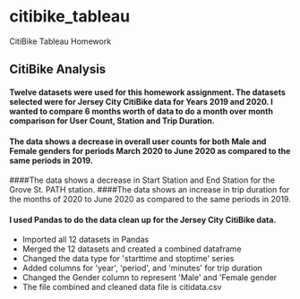 # citibike_tableau
CitiBike Tableau Homework

## CitiBike Analysis

#### Twelve datasets were used for this homework assignment. The datasets selected were for Jersey City CitiBike data for Years 2019 and 2020. I wanted to compare 6 months worth of data to do a month over month comparison for User Count, Station and Trip Duration.

#### The data shows a decrease in overall user counts for both Male and Female genders for periods March 2020 to June 2020 as compared to the same periods in 2019.
####The data shows a decrease in Start Station and End Station for the Grove St. PATH station.
####The data shows an increase in trip duration for the months of 2020 to June 2020 as compared to the same periods in 2019.

#### I used Pandas to do the data clean up for the Jersey City CitiBike data.
* Imported all 12 datasets in Pandas
* Merged the 12 datasets and created a combined dataframe
* Changed the data type for 'starttime and stoptime' series
* Added columns for 'year', 'period', and 'minutes' for trip duration
* Changed the Gender column to represent 'Male' and 'Female gender
* The file combined and cleaned data file is citidata.csv



